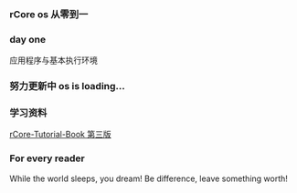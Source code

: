 ### rCore os 从零到一

### day one
应用程序与基本执行环境
### 努力更新中 os is loading...

### 学习资料
[rCore-Tutorial-Book 第三版](https://rcore-os.cn/rCore-Tutorial-Book-v3/)
### For every reader
While the world sleeps, you dream!
Be difference, leave something worth!

